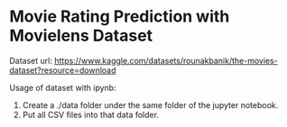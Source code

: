 # Movie Rating Prediction with Movielens Dataset

Dataset url: https://www.kaggle.com/datasets/rounakbanik/the-movies-dataset?resource=download

Usage of dataset with ipynb:

1. Create a ./data folder under the same folder of the jupyter notebook.
2. Put all CSV files into that data folder.
